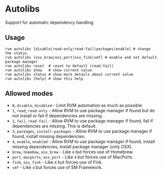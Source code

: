 # Autolibs

Support for automatic dependency handling


## Usage

    rvm autolibs [disable|read-only|read-fail|packages|enable] # change the status
    rvm autolibs [osx_brew|osx_port|osx_fink|smf] # enable and set default package manager
    rvm autolibs reset  # reset to default (read-fail)
    rvm autolibs show   # show current value
    rvm autolibs status # show more details about current value
    rvm autolibs [help] # show this help


## Allowed modes

- `0`, `disable`, `disabled`          - Limit RVM automation as much as possible.
- `1`, `read`, `read-only`            - Allow RVM to use package manager if found but do not install or fail if dependencies are missing.
- `2`, `fail`, `read-fail`            - Allow RVM to use package manager if found, fail if dependencies are missing. This is default.
- `3`, `packages`, `install-packages` - Allow RVM to use package manager if found, install missing dependencies.
- `4`, `enable`, `enabled`            - Allow RVM to use package manager if found, install missing dependencies, install package manager (only OSX).
- `brew`, `homebew`, `osx_brew`       - Like `4` but forces use of Homebrew.
- `port`, `macports`, `osx_port`      - Like `4` but forces use of MacPorts.
- `fink`, `osx_fink`                  - Like `4` but forces use of Fink.
- `smf`                               - Like `4` but forces use of SM Framework.

